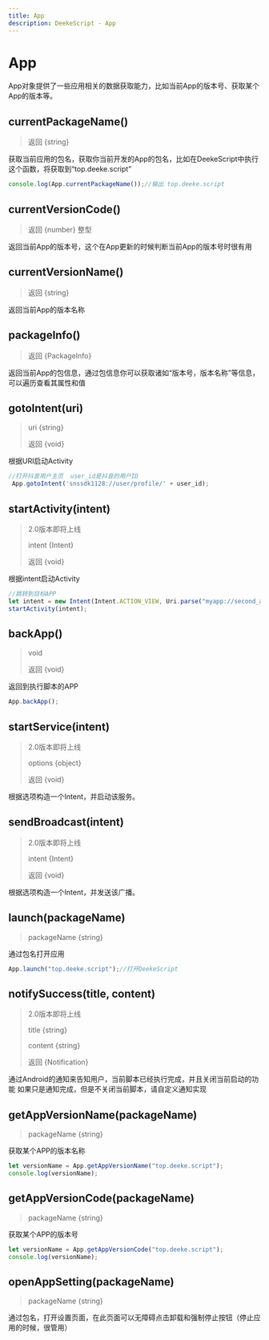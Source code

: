 ```yaml
---
title: App
description: DeekeScript - App
---
```


# App

App对象提供了一些应用相关的数据获取能力，比如当前App的版本号、获取某个App的版本等。

## currentPackageName()
> 返回 {string} 

获取当前应用的包名，获取你当前开发的App的包名，比如在DeekeScript中执行这个函数，将获取到“top.deeke.script”

```javascript
console.log(App.currentPackageName());//输出 top.deeke.script
```

## currentVersionCode()
> 返回 {number} 整型

返回当前App的版本号，这个在App更新的时候判断当前App的版本号时很有用

## currentVersionName()
> 返回 {string}

返回当前App的版本名称

## packageInfo()
> 返回 {PackageInfo}

返回当前App的包信息，通过包信息你可以获取诸如“版本号，版本名称”等信息，可以遍历查看其属性和值


## gotoIntent(uri)
> uri {string}
> 
> 返回 {void}

根据URI启动Activity

```javascript
//打开抖音用户主页  user_id是抖音的用户ID
 App.gotoIntent('snssdk1128://user/profile/' + user_id);
```


## startActivity(intent)
> 2.0版本即将上线
>
> intent {Intent}
> 
> 返回 {void}

根据intent启动Activity

```javascript
//跳转到目标APP
let intent = new Intent(Intent.ACTION_VIEW, Uri.parse("myapp://second_activity"));
startActivity(intent);
```

## backApp()
> void
>
> 返回 {void}

返回到执行脚本的APP

```javascript
App.backApp();
```

## startService(intent)
> 2.0版本即将上线
>
> options {object}
> 
> 返回 {void}

根据选项构造一个Intent，并启动该服务。


## sendBroadcast(intent)
> 2.0版本即将上线
>
> intent {Intent}
> 
> 返回 {void}

根据选项构造一个Intent，并发送该广播。

## launch(packageName)
> packageName {string}

通过包名打开应用

```javascript
App.launch("top.deeke.script");//打开DeekeScript
```


## notifySuccess(title, content)
> 2.0版本即将上线
>
> title {string}
>
> content {string}
>
> 返回 {Notification}

通过Android的通知来告知用户，当前脚本已经执行完成，并且关闭当前启动的功能
如果只是通知完成，但是不关闭当前脚本，请自定义通知实现

## getAppVersionName(packageName)
> packageName {string}

获取某个APP的版本名称

```javascript
let versionName = App.getAppVersionName("top.deeke.script");
console.log(versionName);
```

## getAppVersionCode(packageName)
> packageName {string}

获取某个APP的版本号

```javascript
let versionName = App.getAppVersionCode("top.deeke.script");
console.log(versionName);
```

## openAppSetting(packageName)
> packageName {string}

通过包名，打开设置页面，在此页面可以无障碍点击卸载和强制停止按钮（停止应用的时候，很管用）
